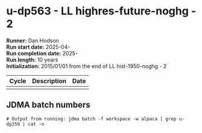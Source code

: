 # u-dp563 - LL highres-future-noghg - 2

**Runner:** Dan Hodson   
**Run start date:** 2025-04-    
**Run completion date:** 2025-  
**Run length:** 10 years    
**Initialization:** 2015/01/01 from the end of LL hist-1950-noghg - 2  


| Cycle | Description | Date |
| --- | --- | --- |
| | | |


## JDMA batch numbers
```
# Output from running: jdma batch -f workspace -w alpaca | grep u-dp359 | cat -n
```
